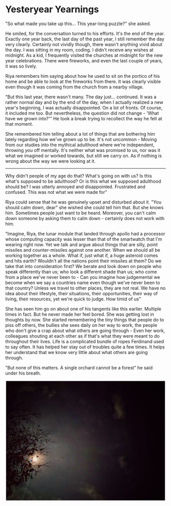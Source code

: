 # Yesteryear Yearnings

"So what made you take up this… This year-long puzzle?" she asked.  

He smiled, for the conversation turned to his efforts. It's the end of the year. Exactly one year back, the last day of the past year, I still remember the day very clearly. Certainly not vividly though, there wasn't anything vivid about the day. I was sitting in my room, coding. I didn't receive any wishes at midnight. As a kid, I frequently visited the churches at midnight for the new year celebrations. There were fireworks, and even the last couple of years, it was so lively.  

Riya remembers him saying about how he used to sit on the portico of his home and be able to look at the fireworks from there. It was clearly visible even though it was coming from the church from a nearby village.  

"But this last year, there wasn't many. The day just… continued. It was a rather normal day and by the end of the day, when I actually realized a new year's beginning, I was actually disappointed. On a lot of fronts. Of course, it included me too. But nevertheless, the question did not change - 'What have we grown into?'" He took a break trying to recollect the way he felt at that moment.  

She remembered him telling about a lot of things that are bothering him lately regarding how we've grown up to be. It's not uncommon - Moving from our studies into the mythical adulthood where we're independent, throwing you off mentally. It's neither what was promised to us, nor was it what we imagined or worked towards, but still we carry on. As if nothing is wrong about the way we were looking at it.  

---

Why didn't people of my age do that? What's going on with us? Is this what's supposed to be adulthood? Or is this what we supposed adulthood should be? I was utterly annoyed and disappointed. Frustrated and confused. This was not what we were made for"  

Riya could sense that he was genuinely upset and disturbed about it. "You should calm down, dear" she wished she could tell him that. But she knows him. Sometimes people just want to be heard. Moreover, you can't calm down someone by asking them to calm down - certainly does not work with him.  

"Imagine, Riya, the lunar module that landed through apollo had a processor whose computing capacity was lesser than that of the smartwatch that I'm wearing right now. Yet we talk and argue about things that are silly, point missiles and counter-missiles against one another. When we should all be working together as a whole. What if, just what if, a huge asteroid comes and hits earth? Wouldn't all the nations point their missiles at them? Do we take that into consideration first? We berate and look down on people who speak differently than us; who look a different shade than us; who come from a place we've never been to - Can you imagine how judgemental we become when we say a countries name even though we've never been to that country? Unless we travel to other places, they are not real. We have no idea about their lifestyle, their situations, their opportunities, their way of living, their resources, yet we're quick to judge. How timid of us"  

She has seen him go on about one of his tangents like this earlier. Multiple times in fact. But he never made her feel bored. She was getting lost in thoughts by now. She started remembering the tiny things that people do to piss off others, the bullies she sees daily on her way to work, the people who don't give a crap about what others are going through - Even her work, colleagues shouting at each other as if that's what they were meant to do throughout their lives. Life is a complicated bundle of ropes Ferdinand used to say often. It has helped her stay out of troubles quite a few times. It helps her understand that we know very little about what others are going through.  

"But none of this matters. A single orchard cannot be a forest" he said under his breath.  

![night-moon](night-moon.jpg)  
